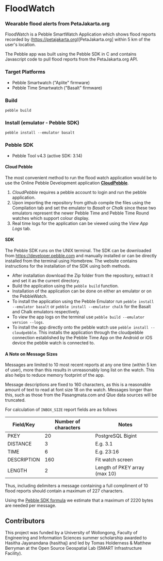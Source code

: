 FloodWatch
==========
### Wearable flood alerts from PetaJakarta.org
FloodWatch is a Pebble SmartWatch Application which shows flood reports recorded by (https://petajakarta.org)[PetaJakarta.org] within 5 km of the user's location.

The Pebble app was built using the Pebble SDK in C and contains Javascript code to pull flood reports from the PetaJakarta.org API.

### Target Platforms
* Pebble Smartwatch ("Aplite" firmware)
* Pebble Time Smartwatch ("Basalt" firmware)

### Build
`pebble build`

### Install (emulator - Pebble SDK)
`pebble install --emulator basalt`

### Pebble SDK
* Pebble Tool v4.3 (active SDK: 3.14)

#### Cloud Pebble
The most convenient method to run the flood watch application would be to use the Online Pebble Development application [**CloudPebble**](https://cloudpebble.net "CloudPebble").

1. *CloudPebble* requires a pebble account to login and run the pebble application.
2. Upon importing the repository from github compile the files using the Compilation tab and set the emulator to *Basalt* or *Chalk* since these two emulators represent the newer Pebble Time and Pebble Time Round watches which support colour display.
3. Real time logs for the application can be viewed using the *View App Logs* tab.

#### SDK
The Pebble SDK runs on the UNIX terminal. The SDK can be downloaded from https://developer.pebble.com and manually installed or can be directly installed from the terminal using Homebrew. The website contains instructions for the installation of the SDK using both methods.
* After installation download the Zip folder from the repository, extract it and set it as the current directory.
* Build the application using the `pebble build` function.
* Installation of the application can be done on either an emulator or on the PebbleWatch.
* To install the application using the Pebble Emulator run `pebble install --emulator basalt` or `pebble install --emulator chalk` for the Basalt and Chalk emulators respectively.
* To view the app logs on the terminal use `pebble build --emulator version --logs`.
* To install the app directly onto the pebble watch use `pebble install --cloudpebble`. This installs the application through the cloudpebble connection established by the Pebble Time App on the Android or iOS device the pebble watch is connected to.

#### A Note on Message Sizes
Messages are limited to 10 most recent reports at any one time (within 5 km of user), more than this results in unreasonably long list on the watch. This also helps to reduce memory footprint of the app.

Message descriptions are fixed to 160 characters, as this is a reasonable amount of text to read at font size 18 on the watch. Messages longer than this, such as those from the Pasangmata.com and Qlue data sources will be truncated.

For calculation of `INBOX_SIZE` report fields are as follows

| Field/Key   | Number of characters | Notes                         |
| ----------- | -------------------- | ----------------------------- |
| PKEY        | 20                   | PostgreSQL Bigint             |
| DISTANCE    | 3                    | E.g. 3.1                      |
| TIME        | 6                    | E.g. 23:16                    |
| DESCRIPTION | 160                  | Fit watch screen              |
| LENGTH      | 2                    | Length of PKEY array (max 10) |

Thus, including delimiters a message containing a full compliment of 10 flood reports should contain a
maximum of 227 characters.

Using the [Pebble SDK formula](https://developer.pebble.com/docs/c/Foundation/Dictionary/#dict_calc_buffer_size) we estimate that a maximum of 2220 bytes are needed per message.

## Contributors
This project was funded by a University of Wollongong, Faculty of Engineering and Information Sciences summer scholarship awarded to Hasitha Jayanandana (hasithaj) and led by Tomas Holderness & Matthew Berryman at the Open Source Geospatial Lab (SMART Infrastructure Facility).

